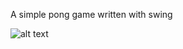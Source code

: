 A simple pong game written with swing

![alt text](https://i.gyazo.com/c534766c228b201ac68c33ed244b20da.png)